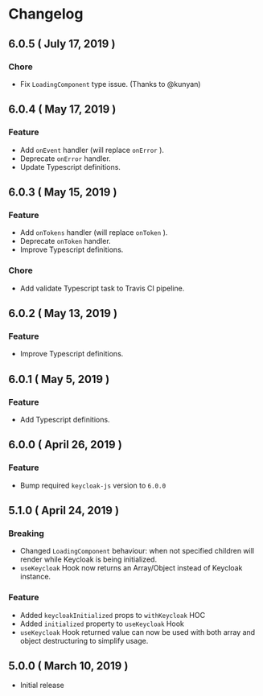 # Changelog

## 6.0.5 ( July 17, 2019 )

### Chore

* Fix `LoadingComponent` type issue. (Thanks to @kunyan)

## 6.0.4 ( May 17, 2019 )

### Feature

* Add `onEvent` handler (will replace `onError` ).
* Deprecate `onError` handler.
* Update Typescript definitions.

## 6.0.3 ( May 15, 2019 )

### Feature

* Add `onTokens` handler (will replace `onToken` ).
* Deprecate `onToken` handler.
* Improve Typescript definitions.

### Chore

* Add validate Typescript task to Travis CI pipeline.

## 6.0.2 ( May 13, 2019 )

### Feature

* Improve Typescript definitions.

## 6.0.1 ( May 5, 2019 )

### Feature

* Add Typescript definitions.

## 6.0.0 ( April 26, 2019 )

### Feature

* Bump required `keycloak-js` version to `6.0.0` 

## 5.1.0 ( April 24, 2019 )

### Breaking

* Changed `LoadingComponent` behaviour: when not specified children will render while Keycloak is being initialized.
* `useKeycloak` Hook now returns an Array/Object instead of Keycloak instance.

### Feature

* Added `keycloakInitialized` props to `withKeycloak` HOC
* Added `initialized` property to `useKeycloak` Hook
* `useKeycloak` Hook returned value can now be used with both array and object destructuring to simplify usage.

## 5.0.0 ( March 10, 2019 )

* Initial release

